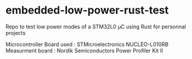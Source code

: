 # embedded-low-power-rust-test
Repo to test low power modes of a STM32L0 µC using Rust for personnal projects

Microcontroller Board used : STMicroelectronics NUCLEO-L010RB
Measurment board : Nordik Semiconductors Power Profiler Kit II
